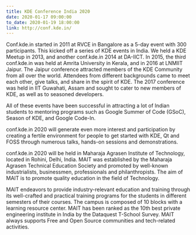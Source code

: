 ```yaml
---
title: KDE Conference India 2020
date: 2020-01-17 09:00:00
to_date: 2020-01-19 18:00:00
link: http://conf.kde.in/
---
```


Conf.kde.in started in 2011 at RVCE in Bangalore as a 5-day event with 300 participants. This kicked off a series of KDE events in India. We held a KDE Meetup in 2013, and another conf.kde.in 2014 at DA-IICT. In 2015, the third conf.kde.in was held at Amrita University in Kerala, and in 2016 at LNMIIT Jaipur. The Jaipur conference attracted members of the KDE Community from all over the world. Attendees from different backgrounds came to meet each other, give talks, and share in the spirit of KDE. The 2017 conference was held in IIT Guwahati, Assam and sought to cater to new members of KDE, as well as to seasoned developers.

All of these events have been successful in attracting a lot of Indian students to mentoring programs such as Google Summer of Code (GSoC), Season of KDE, and Google Code-In.

conf.kde.in 2020 will generate even more interest and participation by creating a fertile environment for people to get started with KDE, Qt and FOSS through numerous talks, hands-on sessions and demonstrations.


conf.kde.in 2020 will be held in Maharaja Agrasen Institute of Technology, located in Rohini, Delhi, India. MAIT was established by the Maharaja Agrasen Technical Education Society and promoted by well-known industrialists, businessmen, professionals and philanthropists. The aim of MAIT is to promote quality education in the field of Technology.

MAIT endeavors to provide industry-relevant education and training through its well-crafted and practical training programs for the students in different semesters of their courses. The campus is composed of 10 blocks with a learning resource center. MAIT has been ranked as the 10th best private engineering institute in India by the Dataquest T-School Survey. MAIT always supports Free and Open Source communities and tech-related activities.
